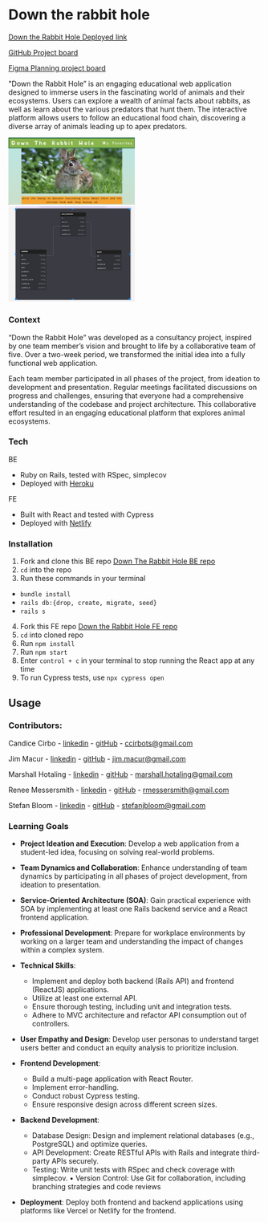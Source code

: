 # Down the rabbit hole 

[Down the Rabbit Hole Deployed link](https://down-the-rabbit-hole.netlify.app/)

[GitHub Project board](https://github.com/orgs/Down-the-Rabbit-Holes/projects/2/views/2)

[Figma Planning project board](https://www.figma.com/board/ynLaURjRxnlzNZjrNNcEDD/Down-the-Rabbit-Hole?node-id=0-1&t=okU4GmhfPWX158Hi-1)

"Down the Rabbit Hole” is an engaging educational web application designed to immerse users in the fascinating world of animals and their ecosystems. Users can explore a wealth of animal facts about rabbits, as well as learn about the various predators that hunt them. The interactive platform allows users to follow an educational food chain, discovering a diverse array of animals leading up to apex predators.

<img src="./assets/homepage.png" alt="homepage view" width="50%">

<img src="./assets/tables.png" alt="Home page view" width="50%">


### Context

“Down the Rabbit Hole” was developed as a consultancy project, inspired by one team member’s vision and brought to life by a collaborative team of five. Over a two-week period, we transformed the initial idea into a fully functional web application.

Each team member participated in all phases of the project, from ideation to development and presentation. Regular meetings facilitated discussions on progress and challenges, ensuring that everyone had a comprehensive understanding of the codebase and project architecture. This collaborative effort resulted in an engaging educational platform that explores animal ecosystems.

### Tech

BE 
- Ruby on Rails, tested with RSpec, simplecov
- Deployed with [Heroku](https://fathomless-river-45488-66abd37a0e2d.herokuapp.com/)

FE 
- Built with React and tested with Cypress
- Deployed with [Netlify](https://down-the-rabbit-hole.netlify.app/)

### Installation

1. Fork and clone this BE repo 
[Down The Rabbit Hole BE repo](https://github.com/Down-the-Rabbit-Holes/down_the_rabbit_hole_BE)
2. `cd` into the repo
2. Run these commands in your terminal
  - `bundle install`
  -  `rails db:{drop, create, migrate, seed}`
  -  `rails s`

4. Fork this FE repo
[Down the Rabbit Hole FE repo](https://github.com/Down-the-Rabbit-Holes/down_the_rabbit_hole_FE)
5. `cd` into cloned repo
6. Run `npm install`
7. Run `npm start`
8.  Enter `control + c` in your terminal to stop running the React app at any time
9. To run Cypress tests, use `npx cypress open`

## Usage
<!-- This is where we will display the GIF (no more than 2 of functionality) -->

### Contributors:

Candice Cirbo - [linkedin](https://www.linkedin.com/in/candicecirbo/) - [gitHub](https://github.com/CCirbo) - ccirbots@gmail.com

Jim Macur - [linkedin](https://www.linkedin.com/in/jimmacur/) - [gitHub](https://github.com/jimmacur) - jim.macur@gmail.com 

Marshall Hotaling - [linkedin](https://www.linkedin.com/in/marshall-hotaling-7b52a8304/) - [gitHub](https://github.com/marshallhotaling) - 	marshall.hotaling@gmail.com

Renee Messersmith - [linkedin](https://www.linkedin.com/in/reneemessersmith/) - [gitHub](https://github.com/reneemes) - rmessersmith@gmail.com

Stefan Bloom - [linkedin](https://www.linkedin.com/in/stefanjbloom/) - [gitHub](https://github.com/stefanjbloom) - 	stefanjbloom@gmail.com

### Learning Goals

- **Project Ideation and Execution**: Develop a web application from a student-led idea, focusing on solving real-world problems.

- **Team Dynamics and Collaboration**: Enhance understanding of team dynamics by participating in all phases of project development, from ideation to presentation.

- **Service-Oriented Architecture (SOA)**: Gain practical experience with SOA by implementing at least one Rails backend service and a React frontend application.

- **Professional Development**: Prepare for workplace environments by working on a larger team and understanding the impact of changes within a complex system.

- **Technical Skills**:
  - Implement and deploy both backend (Rails API) and frontend (ReactJS) applications.
  - Utilize at least one external API.
  - Ensure thorough testing, including unit and integration tests.
  - Adhere to MVC architecture and refactor API consumption out of controllers.

- **User Empathy and Design**: Develop user personas to understand target users better and conduct an equity analysis to prioritize inclusion.

- **Frontend Development**:
  - Build a multi-page application with React Router.
  - Implement error-handling.
  - Conduct robust Cypress testing.
  - Ensure responsive design across different screen sizes.

- **Backend Development**:
	- Database Design: Design and implement relational databases (e.g., PostgreSQL) and optimize queries.
	-	API Development: Create RESTful APIs with Rails and integrate third-party APIs securely.
	- Testing: Write unit tests with RSpec and check coverage with simplecov.
	•	Version Control: Use Git for collaboration, including branching strategies and code reviews

- **Deployment**: Deploy both frontend and backend applications using platforms like Vercel or Netlify for the frontend.
